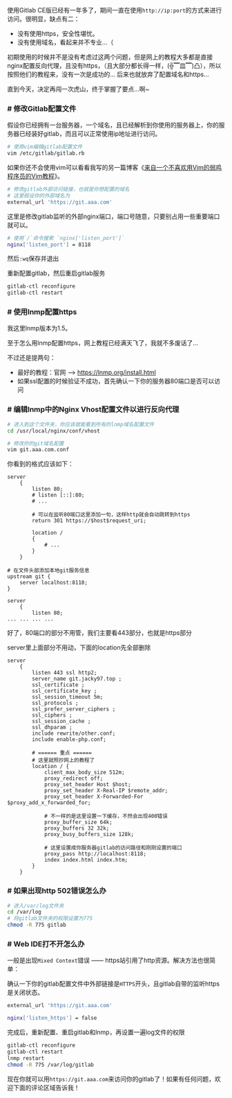 使用Gitlab CE版已经有一年多了，期间一直在使用`http://ip:port`的方式来进行访问。很明显，缺点有二：

- 没有使用https，安全性堪忧。
- 没有使用域名，看起来并不专业...（

初期使用的时候并不是没有考虑过这两个问题，但是网上的教程大多都是直接nginx配置反向代理，且没有https，（且大部分都长得一样，(╬▔皿▔)凸），所以按照他们的教程来，没有一次是成功的... 后来也就放弃了配置域名和https...

直到今天，决定再闯一次虎山，终于掌握了要点...啊~


### # 修改Gitlab配置文件

假设你已经拥有一台服务器，一个域名，且已经解析到你使用的服务器上，你的服务器已经装好gitlab，而且可以正常使用ip地址进行访问。

```bash
# 使用vim编辑gitlab配置文件
vim /etc/gitlab/gitlab.rb
```

如果你还不会使用vim可以看看我写的另一篇博客《[来自一个不喜欢用Vim的弱鸡程序员的Vim教程](https://jw1.dev/#/post/201911-a01.html)》。


```bash
# 修改gitlab外部访问链接，也就是你想配置的域名
# 这里假设你的外部域名为
external_url 'https://git.aaa.com'
```


这里是修改gitlab监听的外部nginx端口，端口号随意，只要别占用一些重要端口就可以。

```bash
# 使用`/`命令搜索 `nginx['listen_port']`
nginx['listen_port'] = 8118
```

然后`:wq`保存并退出


重新配置gitlab，然后重启gitlab服务

```bash
gitlab-ctl reconfigure
gitlab-ctl restart
```


### # 使用lnmp配置https

我这里lnmp版本为1.5。

至于怎么用lnmp配置https，网上教程已经满天飞了，我就不多废话了...

不过还是提两句：

- 最好的教程：官网 --> https://lnmp.org/install.html
- 如果ssl配置的时候验证不成功，首先确认一下你的服务器80端口是否可以访问


### # 编辑lnmp中的Nginx Vhost配置文件以进行反向代理

```bash
# 进入到这个文件夹，你应该就能看到所有的lnmp域名配置文件
cd /usr/local/nginx/conf/vhost
```

```bash
# 修改你的git域名配置
vim git.aaa.com.conf
```


你看到的格式应该如下：

```nginx
server
    {
        listen 80;
        # listen [::]:80;
        # ...
    
    	# 可以在监听80端口这里添加一句，这样http就会自动跳转到https
    	return 301 https://$host$request_uri;
    
        location /
        {
            # ...
        }
    }
```


```nginx
# 在文件头部添加本地git服务信息
upstream git {
    server localhost:8118;
}

server
    {
        listen 80;
... ... ... ... 
```


好了，80端口的部分不用管，我们主要看443部分，也就是https部分

server里上面部分不用动，下面的location先全部删除

```nginx
server
    {
        listen 443 ssl http2;
        server_name git.jacky97.top ;
        ssl_certificate ;
        ssl_certificate_key ;
        ssl_session_timeout 5m;
        ssl_protocols ;
        ssl_prefer_server_ciphers ;
        ssl_ciphers ;
        ssl_session_cache ;
        ssl_dhparam ;
        include rewrite/other.conf;
        include enable-php.conf;
    
    	# ====== 重点 ======
    	# 这里就照抄网上的教程了
    	location / {
            client_max_body_size 512m;
            proxy_redirect off;
            proxy_set_header Host $host;
            proxy_set_header X-Real-IP $remote_addr;
            proxy_set_header X-Forwarded-For $proxy_add_x_forwarded_for;
        
            # 不一样的是这里设置一下缓存，不然会出现400错误
        	proxy_buffer_size 64k;
            proxy_buffers 32 32k;
            proxy_busy_buffers_size 128k;
			
        	# 这里设置成你服务器gitlab的访问路径和刚刚设置的端口
            proxy_pass http://localhost:8118;
            index index.html index.htm;
        }
    }
```


### # 如果出现http 502错误怎么办

```bash
# 进入/var/log文件夹
cd /var/log
# 将gitlab文件夹的权限设置为775
chmod -R 775 gitlab
```


### # Web IDE打不开怎么办

一般是出现`Mixed Context`错误 —— https站引用了http资源。解决方法也很简单：

确认一下你的gitlab配置文件中外部链接是`HTTPS`开头，且gitlab自带的监听https是关闭状态。

```bash
external_url 'https://git.aaa.com'

nginx['listen_https'] = false
```

完成后，重新配置、重启gitlab和lnmp，再设置一遍log文件的权限

```bash
gitlab-ctl reconfigure
gitlab-ctl restart
lnmp restart
chmod -R 775 /var/log/gitlab
```


现在你就可以用`https://git.aaa.com`来访问你的gitlab了！如果有任何问题，欢迎下面的评论区域告诉我！